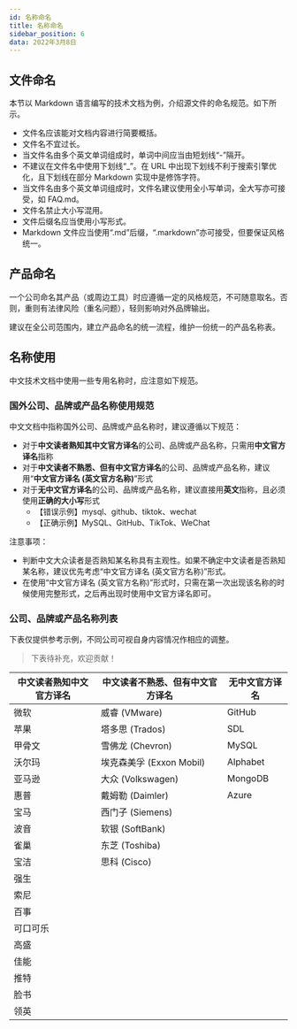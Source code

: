```yaml
---
id: 名称命名
title: 名称命名
sidebar_position: 6
data: 2022年3月8日
---
```


## 文件命名

本节以 Markdown 语言编写的技术文档为例，介绍源文件的命名规范。如下所示。

- 文件名应该能对文档内容进行简要概括。
- 文件名不宜过长。
- 当文件名由多个英文单词组成时，单词中间应当由短划线“-”隔开。
- 不建议在文件名中使用下划线“_”。在 URL 中出现下划线不利于搜索引擎优化，且下划线在部分 Markdown 实现中是修饰字符。
- 当文件名由多个英文单词组成时，文件名建议使用全小写单词，全大写亦可接受，如 FAQ.md。
- 文件名禁止大小写混用。
- 文件后缀名应当使用小写形式。
- Markdown 文件应当使用“.md”后缀，“.markdown”亦可接受，但要保证风格统一。

## 产品命名

一个公司命名其产品（或周边工具）时应遵循一定的风格规范，不可随意取名。否则，重则有法律风险（重名问题），轻则影响对外品牌输出。

建议在全公司范围内，建立产品命名的统一流程，维护一份统一的产品名称表。

## 名称使用

中文技术文档中使用一些专用名称时，应注意如下规范。

### 国外公司、品牌或产品名称使用规范

中文文档中指称国外公司、品牌或产品名称时，建议遵循以下规范：

- 对于**中文读者熟知其中文官方译名**的公司、品牌或产品名称，只需用**中文官方译名**指称
- 对于**中文读者不熟悉、但有中文官方译名**的公司、品牌或产品名称，建议用“**中文官方译名 (英文官方名称)**”形式
- 对于**无中文官方译名**的公司、品牌或产品名称，建议直接用**英文**指称，且必须使用**正确的大小写**形式
    - 【错误示例】mysql、github、tiktok、wechat
    - 【正确示例】MySQL、GitHub、TikTok、WeChat

注意事项：

- 判断中文大众读者是否熟知某名称具有主观性。如果不确定中文读者是否熟知某名称，建议优先考虑“中文官方译名 (英文官方名称)”形式。
- 在使用“中文官方译名 (英文官方名称)”形式时，只需在第一次出现该名称的时候使用完整形式，之后再出现时使用中文官方译名即可。

### 公司、品牌或产品名称列表

下表仅提供参考示例，不同公司可视自身内容情况作相应的调整。

> 下表待补充，欢迎贡献！



| 中文读者熟知中文官方译名 | 中文读者不熟悉、但有中文官方译名 | 无中文官方译名 |
| ------------------------ | -------------------------------- | -------------- |
| 微软                     | 威睿 (VMware)                    | GitHub         |
| 苹果                     | 塔多思 (Trados)                  | SDL            |
| 甲骨文                   | 雪佛龙 (Chevron)                 | MySQL          |
| 沃尔玛                   | 埃克森美孚 (Exxon Mobil)         | Alphabet       |
| 亚马逊                   | 大众 (Volkswagen)                | MongoDB        |
| 惠普                     | 戴姆勒 (Daimler)                 | Azure          |
| 宝马                     | 西门子 (Siemens)                 |                |
| 波音                     | 软银 (SoftBank)                  |                |
| 雀巢                     | 东芝 (Toshiba)                   |                |
| 宝洁                     | 思科 (Cisco)                     |                |
| 强生                     |                                  |                |
| 索尼                     |                                  |                |
| 百事                     |                                  |                |
| 可口可乐                 |                                  |                |
| 高盛                     |                                  |                |
| 佳能                     |                                  |                |
| 推特                     |                                  |                |
| 脸书                     |                                  |                |
| 领英                     |                                  |                |